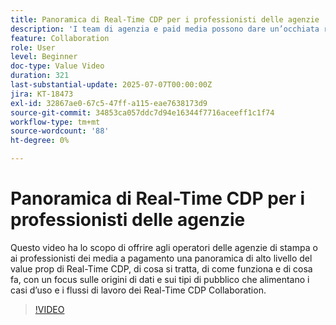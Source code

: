 ```yaml
---
title: Panoramica di Real-Time CDP per i professionisti delle agenzie
description: 'I team di agenzia e paid media possono dare un’occhiata rapida a Real-Time CDP: cos’è, come funziona e come le origini dati e i tipi di pubblico alimentano i flussi di lavoro di collaborazione.'
feature: Collaboration
role: User
level: Beginner
doc-type: Value Video
duration: 321
last-substantial-update: 2025-07-07T00:00:00Z
jira: KT-18473
exl-id: 32867ae0-67c5-47ff-a115-eae7638173d9
source-git-commit: 34853ca057ddc7d94e16344f7716aceeff1c1f74
workflow-type: tm+mt
source-wordcount: '88'
ht-degree: 0%

---
```


# Panoramica di Real-Time CDP per i professionisti delle agenzie

Questo video ha lo scopo di offrire agli operatori delle agenzie di stampa o ai professionisti dei media a pagamento una panoramica di alto livello del value prop di Real-Time CDP, di cosa si tratta, di come funziona e di cosa fa, con un focus sulle origini di dati e sui tipi di pubblico che alimentano i casi d’uso e i flussi di lavoro dei Real-Time CDP Collaboration.

>[!VIDEO](https://video.tv.adobe.com/v/3464657/?learn=on&enablevpops)
